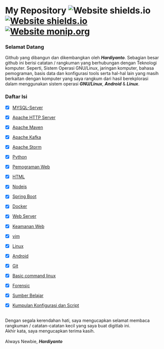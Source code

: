 # My Repository ![Website shields.io](https://img.shields.io/badge/ubuntu-v.18.04-orange) [![Website shields.io](https://img.shields.io/badge/vim-v--8.0-brightgreen)](http://shields.io/) [![Website monip.org](https://img.shields.io/badge/mysql-v--14.14-lightgrey)](http://monip.org/)

### Selamat Datang 
Github yang dibangun dan dikembangkan oleh ***Hardiyanto***. Sebagian besar github ini berisi catatan / rangkuman yang berhubungan dengan Teknologi komputer. Seperti, Sistem Operasi GNU/Linux, jaringan komputer, bahasa pemograman, basis data dan konfigurasi tools serta hal-hal lain yang masih berkaitan dengan komputer yang saya rangkum dari hasil berekplorasi dalam menggunakan sistem operasi ***GNU/Linux***, ***Android*** & ***Linux***.



### Daftar Isi
- [x] [MYSQL-Server](https://github.com/dwiHard/five_byte.github.io/blob/master/mysql/mysql.md)
- [x] [Apache HTTP Server](https://github.com/dwiHard/five_byte.github.io/blob/master/apache2/Apache2.md)
- [x] [Apache Maven](https://github.com/dwiHard/five_byte.github.io/blob/master/java/apacheMaven.md)
- [x] [Apache Kafka](https://github.com/dwiHard/five_byte.github.io/blob/master/java/apacheKafka.md)
- [x] [Apache Storm](https://github.com/dwiHard/belajar-apache-storm)
- [x] [Python](https://github.com/dwiHard/five_byte.github.io/blob/master/python/python.md)
- [x] [Pemograman Web](https://github.com/dwiHard/five_byte.github.io/blob/master/pemogramanWeb/README.md)
- [x] [HTML](https://github.com/dwiHard/five_byte.github.io/blob/master/html/htlm.md)
- [x] [Nodejs](https://github.com/dwiHard/five_byte.github.io/blob/master/nodejs/nodejs.md)
- [x] [Spring Boot](https://github.com/dwiHard/five_byte.github.io/blob/master/java/spring-boot.md)
- [x] [Docker](https://github.com/dwiHard/five_byte.github.io/blob/master/docker/docker.md#docker-di-linux)
- [x] [Web Server](https://github.com/dwiHard/five_byte.github.io/blob/master/webserver/webserver.md#rangkuman-konfigurasi-webserver-di-ubuntu-heavy_check_mark)
- [x] [Keamanan Web](https://github.com/dwiHard/five_byte.github.io/blob/master/webserver/KeamananWeb.md)
- [x] [vim](https://github.com/dwiHard/five_byte.github.io/blob/master/vim/vim.md#rangkuman-vim)
- [x] [Linux](https://github.com/dwiHard/five_byte.github.io/blob/master/Tips/linux.md#tips-dan-triks-linux)
- [x] [Android](https://github.com/dwiHard/five_byte.github.io/blob/master/Tips/android.md#tips-dan-trik-android)
- [x] [Git](https://github.com/dwiHard/five_byte.github.io/blob/master/Tips/git.md#rangkuman-git)
- [x] [Basic command linux](https://github.com/dwiHard/five_byte.github.io/blob/master/Tips/BasicLinux.md#rangkuman-basic-command-linux) 
- [x] [Forensic](https://github.com/dwiHard/five_byte.github.io/blob/master/forensic/forensic.md#trik-tips-forensic)
- [x] [Sumber Belajar](https://github.com/dwiHard/five_byte.github.io/blob/master/Tips/linkInspirasi.md)
- [x] [Kumpulan Konfigurasi dan Script](https://github.com/dwiHard/five_byte.github.io/blob/master/LinuxConfigBackup/MyConfig.md#kumpulan-configuration)


<br>Dengan segala kerendahan hati, saya mengucapkan selamat membaca rangkuman / catatan-catatan kecil yang saya buat digitlab ini.<br>
Akhir kata, saya mengucapkan terima kasih.<br><br>
Always Newbie, ***Hardiyanto***
